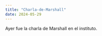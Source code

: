 ```yaml
---
title: "Charla-de-Marshall"
date: 2024-05-29
---
```

Ayer fue la charla de Marshall en el instituto.
